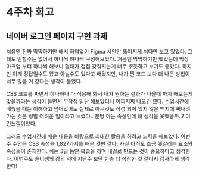<!-- 여기에 회고 내용을 작성해주세요 -->
# 4주차 회고

## 네이버 로그인 페이지 구현 과제

처음엔 진짜 막막하기만 해서 하염없이 Figma 시안만 뚫어지게 쳐다만 보고 있었다. 그래도 안할수는 없어서 하나씩 하나씩 구성해보았다. 처음엔 막막하기만 했었는데 막상 마크업 부터 하나씩 해보니 형태가 점점 갖춰지는게 너무 뿌듯하고 보기도 좋았다. 하지만 이게 정답일수도 있고 아닐수도 있다고 배웠지만, 내가 짠 코드 보다 더 나은 방법이 너무 많을 거 같다는 생각이 들었다.

CSS 코드를 짜면서 하나하나 다 적용해 봐서 내가 원하는 결과가 나올때 까지 해보는게 맞을까라는 생각이 들면서 무작정 일단 해보았더니 어찌저찌 나오긴 했다. 수업시간에 배웠을 때는 이해하고 넘어갔어도 실제로 아무것도 작성 되어 있지 않은 백지에 써내려 가는 것은 정말 어려운 일이라고 느꼈다.. 분명 아는 속성인데 왜 생각을 못했을까..? 이런느낌이었다.

그래도 수업시간에 배운 내용을 바탕으로 최대한 활용을 하려고 노력을 해보았다. 이번주 수업은 CSS 속성을 1,827가지를 배운 것만 같다. 사실 아직도 조금 헷갈리는 요소와 속성들이 존재한다. 쉬는 3일 동안 복습을 하며 내걸로 만드는 것이 중요하다고 생각한다. 이번주도 슬비쌤의 강의 덕에 지난주 보단 한층 더 성장한 것 같아서 감사하게 생각한다!
